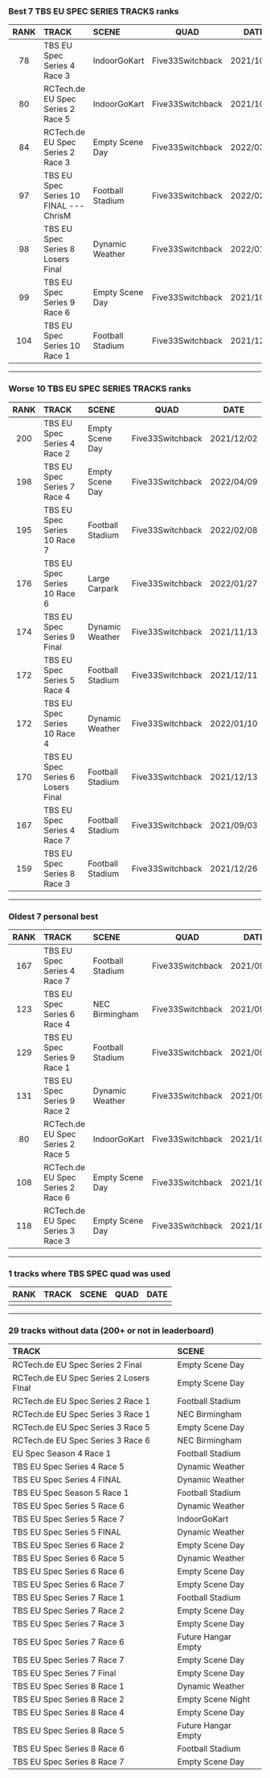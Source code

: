 ### Best 7 TBS EU SPEC SERIES TRACKS ranks
|RANK|TRACK|SCENE|QUAD|DATE|
|:---:|:---|:---|:---:|:---:|
|78|TBS EU Spec Series 4 Race 3|IndoorGoKart|Five33Switchback|2021/10/06|
|80|RCTech.de EU Spec Series 2 Race 5|IndoorGoKart|Five33Switchback|2021/10/03|
|84|RCTech.de EU Spec Series 2 Race 3|Empty Scene Day|Five33Switchback|2022/03/28|
|97|TBS EU Spec Series 10 FINAL --- ChrisM|Football Stadium|Five33Switchback|2022/02/27|
|98|TBS EU Spec Series 8 Losers Final|Dynamic Weather|Five33Switchback|2022/01/04|
|99|TBS EU Spec Series 9 Race 6|Empty Scene Day|Five33Switchback|2021/10/27|
|104|TBS EU Spec Series 10 Race 1|Football Stadium|Five33Switchback|2021/12/13|
---
### Worse 10 TBS EU SPEC SERIES TRACKS ranks
|RANK|TRACK|SCENE|QUAD|DATE|
|:---:|:---|:---|:---:|:---:|
|200|TBS EU Spec Series 4 Race 2|Empty Scene Day|Five33Switchback|2021/12/02|
|198|TBS EU Spec Series 7 Race 4|Empty Scene Day|Five33Switchback|2022/04/09|
|195|TBS EU Spec Series 10 Race 7|Football Stadium|Five33Switchback|2022/02/08|
|176|TBS EU Spec Series 10 Race 6|Large Carpark|Five33Switchback|2022/01/27|
|174|TBS EU Spec Series 9 Final|Dynamic Weather|Five33Switchback|2021/11/13|
|172|TBS EU Spec Series 5 Race 4|Football Stadium|Five33Switchback|2021/12/11|
|172|TBS EU Spec Series 10 Race 4|Dynamic Weather|Five33Switchback|2022/01/10|
|170|TBS EU Spec Series 6 Losers Final|Football Stadium|Five33Switchback|2021/12/13|
|167|TBS EU Spec Series 4 Race 7|Football Stadium|Five33Switchback|2021/09/03|
|159|TBS EU Spec Series 8 Race 3|Football Stadium|Five33Switchback|2021/12/26|
---
### Oldest 7 personal best
|RANK|TRACK|SCENE|QUAD|DATE|
|:---:|:---|:---|:---:|:---:|
|167|TBS EU Spec Series 4 Race 7|Football Stadium|Five33Switchback|2021/09/03|
|123|TBS EU Spec Series 6 Race 4|NEC Birmingham|Five33Switchback|2021/09/03|
|129|TBS EU Spec Series 9 Race 1|Football Stadium|Five33Switchback|2021/09/11|
|131|TBS EU Spec Series 9 Race 2|Dynamic Weather|Five33Switchback|2021/09/18|
|80|RCTech.de EU Spec Series 2 Race 5|IndoorGoKart|Five33Switchback|2021/10/03|
|108|RCTech.de EU Spec Series 2 Race 6|Empty Scene Day|Five33Switchback|2021/10/03|
|118|RCTech.de EU Spec Series 3 Race 3|Empty Scene Day|Five33Switchback|2021/10/03|
---
### 1 tracks where TBS SPEC quad was used
|RANK|TRACK|SCENE|QUAD|DATE|
|:---:|:---|:---|:---:|:---:|
||||||
---
### 29 tracks without data (200+ or not in leaderboard)
|TRACK|SCENE|
|:---|:---|
|RCTech.de EU Spec Series 2 Final|Empty Scene Day|
|RCTech.de EU Spec Series 2 Losers FInal|Empty Scene Day|
|RCTech.de EU Spec Series 2 Race 1|Football Stadium|
|RCTech.de EU Spec Series 3 Race 1|NEC Birmingham|
|RCTech.de EU Spec Series 3 Race 5|Empty Scene Day|
|RCTech.de EU Spec Series 3 Race 6|NEC Birmingham|
|EU Spec Season 4 Race 1|Football Stadium|
|TBS EU Spec Series 4 Race 5|Dynamic Weather|
|TBS EU Spec Series 4 FINAL|Dynamic Weather|
|TBS EU Spec Season 5 Race 1|Football Stadium|
|TBS EU Spec Series 5 Race 6|Dynamic Weather|
|TBS EU Spec Series 5 Race 7|IndoorGoKart|
|TBS EU Spec Series 5 FINAL|Dynamic Weather|
|TBS EU Spec Series 6 Race 2|Empty Scene Day|
|TBS EU Spec Series 6 Race 5|Dynamic Weather|
|TBS EU Spec Series 6 Race 6|Empty Scene Day|
|TBS EU Spec Series 6 Race 7|Empty Scene Day|
|TBS EU Spec Series 7 Race 1|Football Stadium|
|TBS EU Spec Series 7 Race 2|Empty Scene Day|
|TBS EU Spec Series 7 Race 3|Empty Scene Day|
|TBS EU Spec Series 7 Race 6|Future Hangar Empty|
|TBS EU Spec Series 7 Race 7|Empty Scene Day|
|TBS EU Spec Series 7 Final|Empty Scene Day|
|TBS EU Spec Series 8 Race 1|Dynamic Weather|
|TBS EU Spec Series 8 Race 2|Empty Scene Night|
|TBS EU Spec Series 8 Race 4|Empty Scene Day|
|TBS EU Spec Series 8 Race 5|Future Hangar Empty|
|TBS EU Spec Series 8 Race 6|Football Stadium|
|TBS EU Spec Series 8 Race 7|Empty Scene Day|
